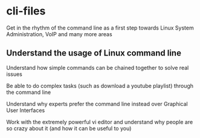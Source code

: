 # cli-files
Get in the rhythm of the command line as a first step towards Linux System Administration, VoIP and many more areas 



## Understand the usage of Linux command line

Understand how simple commands can be chained together to solve real issues

Be able to do complex tasks (such as download a youtube playlist) through the command line

Understand why experts prefer the command line instead over Graphical User Interfaces

Work with the extremely powerful vi editor and understand why people are so crazy about it (and how it can be useful to you)
